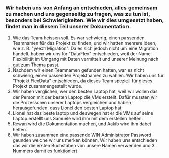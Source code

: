 ### Wir haben uns von Anfang an entschieden, alles gemeinsam zu machen und uns gegenseitig zu fragen, was zu tun ist, besonders bei Schwierigkeiten. Wie wir dies umgesetzt haben, findet man in diesem Teil unserer Dokumentation.

1. Wie das Team heissen soll. Es war schwierig, einen passenden Teamnamen für das Projekt zu finden, und wir hatten mehrere Ideen, wie z. B. "yeez1 Migration". Da es sich jedoch nicht um eine Migration handelt, haben wir uns für "DataFlex" entschieden, weil der Name Flexibilität im Umgang mit Daten vermittelt und unserer Meinung nach gut zum Thema passt.
2. Nachdem wir einen Teamnamen gefunden hatten, war es nicht schwierig, einen passenden Projektnamen zu wählen. Wir haben uns für "Projekt FlexData" entschieden, da dieses Team speziell für dieses Projekt zusammengestellt wurde.
3. Wir haben verglichen, wer den besten Laptop hat, weil wir wollen das der Person mit der besten Laptop die VMs erstellt. Dafür mussten wir die Prozessoren unserer Laptops vergleichen und haben herausgefunden, dass Lionel den besten Laptop hat.
4. Lionel hat das beste laptop und deswegen hat er die  VMs auf seine Laptop erstellt uns Samuele wird ihm mit dem erstellen helfen.
5. Rewan wird die Dokumentation machen, und Aakib wird ihm dabei helfen.
6. Wir haben zusammen eine passende WIN Administrator Password geunden welche wir uns merken können. Wir haben uns entschieden das wir die ersten Buchstaben von unsere Namen verwenden und 3 Nummers damit es funktioniert

